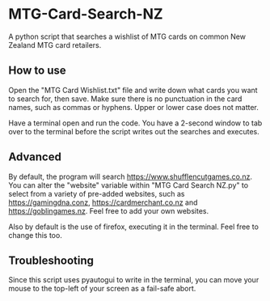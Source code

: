 # MTG-Card-Search-NZ
A python script that searches a wishlist of MTG cards on common New Zealand MTG card retailers.

## How to use
Open the "MTG Card Wishlist.txt" file and write down what cards you want to search for, then save. Make sure there is no punctuation in the card names, such as commas or hyphens. Upper or lower case does not matter.

Have a terminal open and run the code. You have a 2-second window to tab over to the terminal before the script writes out the searches and executes.

## Advanced
By default, the program will search https://www.shufflencutgames.co.nz. You can alter the "website" variable within "MTG Card Search NZ.py" to select from a variety of pre-added websites, such as https://gamingdna.conz, https://cardmerchant.co.nz and https://goblingames.nz. Feel free to add your own websites.

Also by default is the use of firefox, executing it in the terminal. Feel free to change this too.

## Troubleshooting
Since this script uses pyautogui to write in the terminal, you can move your mouse to the top-left of your screen as a fail-safe abort.
